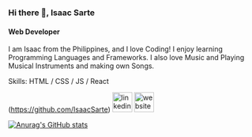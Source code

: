 ### Hi there 👋, Isaac Sarte
#### Web Developer

I am Isaac from the Philippines, and I love Coding! I enjoy learning Programming Languages and Frameworks. I also love Music and Playing Musical Instruments and making own Songs.

Skills: HTML / CSS / JS / React

(https://github.com/IsaacSarte)  [<img src='https://cdn.jsdelivr.net/npm/simple-icons@3.0.1/icons/linkedin.svg' alt='linkedin' height='40'>](https://www.linkedin.com/in/https://www.linkedin.com/in/isaac-sarte-560537209//)  [<img src='https://cdn.jsdelivr.net/npm/simple-icons@3.0.1/icons/icloud.svg' alt='website' height='40'>](https://isaacsarte.github.io/batch14-fe-activities/)  

[![Anurag's GitHub stats](https://github-readme-stats.vercel.app/api?username=IsaacSarte)](https://github.com/anuraghazra/github-readme-stats)
